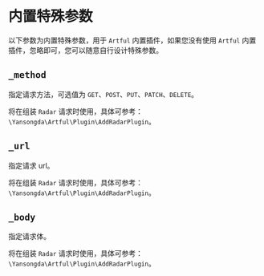 # 内置特殊参数

以下参数为内置特殊参数，用于 `Artful` 内置插件，如果您没有使用 `Artful` 内置插件，忽略即可，您可以随意自行设计特殊参数。

## `_method`

指定请求方法，可选值为 `GET`、`POST`、`PUT`、`PATCH`、`DELETE`。

将在组装 `Radar` 请求时使用，具体可参考：`\Yansongda\Artful\Plugin\AddRadarPlugin`。

## `_url`

指定请求 url。

将在组装 `Radar` 请求时使用，具体可参考：`\Yansongda\Artful\Plugin\AddRadarPlugin`。

## `_body`

指定请求体。

将在组装 `Radar` 请求时使用，具体可参考：`\Yansongda\Artful\Plugin\AddRadarPlugin`。
